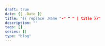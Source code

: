 ```yaml
---
draft: true
date: {{ .Date }}
title: "{{ replace .Name "-" " " | title }}"
description: ""
tags: []
series: []
type: "blog"
---
```

